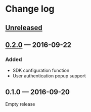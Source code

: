 Change log
==========

## [Unreleased]

## [0.2.0] — 2016-09-22

### Added

* SDK configuration function
* User authentication popup support

## 0.1.0 — 2016-09-20

Empty release


[Unreleased]: https://github.com/allihoopa/allihoopa.js/compare/v0.2.0...HEAD
[0.2.0]: https://github.com/allihoopa/allihoopa.js/compare/v0.1.0...v0.2.0

